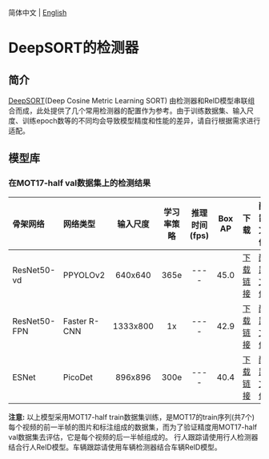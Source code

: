 简体中文 | [English](README.md)

# DeepSORT的检测器

## 简介
[DeepSORT](https://arxiv.org/abs/1812.00442)(Deep Cosine Metric Learning SORT) 由检测器和ReID模型串联组合而成，此处提供了几个常用检测器的配置作为参考。由于训练数据集、输入尺度、训练epoch数等的不同均会导致模型精度和性能的差异，请自行根据需求进行适配。

## 模型库

### 在MOT17-half val数据集上的检测结果
| 骨架网络         | 网络类型          |   输入尺度   | 学习率策略    |推理时间(fps)   |  Box AP |   下载    | 配置文件 |
| :-------------- | :-------------  | :--------:  | :---------: | :-----------: | :-----: | :------: | :-----: |
| ResNet50-vd     | PPYOLOv2        |   640x640   |   365e      |      ----     |  45.0   | [下载链接](https://paddledet.bj.bcebos.com/models/mot/deepsort/detector/ppyolov2_r50vd_dcn_365e_640x640_mot17half.pdparams)  | [配置文件](./ppyolov2_r50vd_dcn_365e_640x640_mot17half.yml) |
| ResNet50-FPN    | Faster R-CNN    |   1333x800  |   1x        |      ----     |  42.9   | [下载链接](https://paddledet.bj.bcebos.com/models/mot/deepsort/detector/faster_rcnn_r50_fpn_2x_1333x800_mot17half.pdparams)  | [配置文件](./faster_rcnn_r50_fpn_2x_1333x800_mot17half.yml) |
| ESNet           | PicoDet         |    896x896  |   300e      |      ----     |  40.4   | [下载链接](https://paddledet.bj.bcebos.com/models/mot/deepsort/detector/picodet_l_esnet_300e_640x640_mot17half.pdparams)     | [配置文件](./picodet_l_esnet_300e_640x640_mot17half.yml)    |

**注意:**
  以上模型采用MOT17-half train数据集训练，是MOT17的train序列(共7个)每个视频的前一半帧的图片和标注组成的数据集，而为了验证精度用MOT17-half val数据集去评估，它是每个视频的后一半帧组成的。
  行人跟踪请使用行人检测器结合行人ReID模型。车辆跟踪请使用车辆检测器结合车辆ReID模型。

